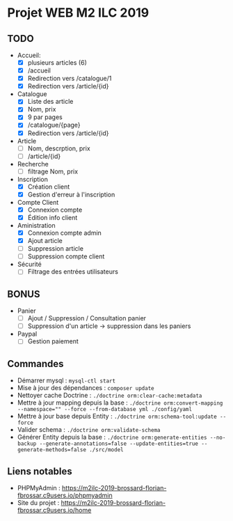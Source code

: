 # Projet WEB M2 ILC 2019

## TODO

- Accueil:
    - [x] plusieurs articles (6)
    - [x] /accueil
    - [x] Redirection vers /catalogue/1
    - [x] Redirection vers /article/{id}
- Catalogue
    - [x] Liste des article
    - [x] Nom, prix
    - [x] 9 par pages
    - [x] /catalogue/{page}
    - [x] Redirection vers /article/{id}
- Article
    - [ ] Nom, descrption, prix
    - [ ] /article/{id}
- Recherche
    - [ ] filtrage Nom, prix
- Inscription
    - [x] Création client
    - [x] Gestion d'erreur à l'inscription
- Compte Client
    - [x] Connexion compte
    - [x] Édition info client
- Aministration
    - [x] Connexion compte admin
    - [x] Ajout article
    - [ ] Suppression article
    - [ ] Suppression compte client
- Sécurité
    - [ ] Filtrage des entrées utilisateurs
    
## BONUS
- Panier
    - [ ] Ajout / Suppression / Consultation panier
    - [ ] Suppression d'un article -> suppression dans les paniers
- Paypal
    - [ ] Gestion paiement

## Commandes
 - Démarrer mysql : `mysql-ctl start`
 - Mise à jour des dépendances : `composer update`
 - Nettoyer cache Doctrine : `./doctrine orm:clear-cache:metadata`
 - Mettre à jour mapping depuis la base : `./doctrine orm:convert-mapping --namespace="" --force --from-database yml ./config/yaml`
 - Mettre à jour base depuis Entity : `./doctrine orm:schema-tool:update --force`
 - Valider schema : `./doctrine orm:validate-schema`
 - Générer Entity depuis la base : `./doctrine orm:generate-entities --no-backup --generate-annotations=false --update-entities=true --generate-methods=false ./src/model`

## Liens notables
 - PHPMyAdmin : https://m2ilc-2019-brossard-florian-fbrossar.c9users.io/phpmyadmin
 - Site du projet : https://m2ilc-2019-brossard-florian-fbrossar.c9users.io/home